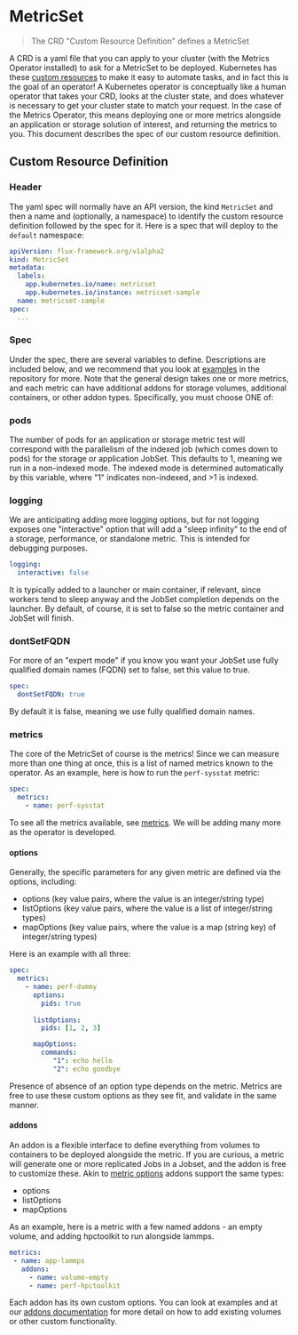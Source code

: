 # MetricSet

> The CRD "Custom Resource Definition" defines a MetricSet

A CRD is a yaml file that you can apply to your cluster (with the Metrics Operator
installed) to ask for a MetricSet to be deployed. Kubernetes has these [custom resources](https://kubernetes.io/docs/concepts/extend-kubernetes/api-extension/custom-resources/)
to make it easy to automate tasks, and in fact this is the goal of an operator!
A Kubernetes operator is conceptually like a human operator that takes your CRD,
looks at the cluster state, and does whatever is necessary to get your cluster state
to match your request. In the case of the Metrics Operator, this means deploying one or more
metrics alongside an application or storage solution of interest, and returning the metrics to you. This document describes the spec of our custom resource definition.

## Custom Resource Definition

### Header

The yaml spec will normally have an API version, the kind `MetricSet` and then
a name and (optionally, a namespace) to identify the custom resource definition followed by the spec for it. Here is a spec that will deploy to the `default` namespace:

```yaml
apiVersion: flux-framework.org/v1alpha2
kind: MetricSet
metadata:
  labels:
    app.kubernetes.io/name: metricset
    app.kubernetes.io/instance: metricset-sample
  name: metricset-sample
spec:
  ...
```

### Spec

Under the spec, there are several variables to define. Descriptions are included below, and we recommend that you look at [examples](https://github.com/converged-computing/metrics-operator/tree/main/examples) in the repository for more. Note that the general design takes one or more metrics, and each metric can have additional addons for storage volumes, additional containers, or other addon types.
Specifically, you must choose ONE of:

### pods

The number of pods for an application or storage metric test will correspond with the parallelism of the indexed job (which comes down to pods) for the storage or application JobSet. This defaults to 1, meaning we run in a non-indexed mode. The indexed mode is determined automatically by this variable, where "1" indicates non-indexed, and >1 is indexed.

### logging

We are anticipating adding more logging options, but for not logging exposes one "interactive" option that will add a "sleep infinity" to the end of a storage, performance, or standalone metric.
This is intended for debugging purposes.

```yaml
logging:
  interactive: false
```

It is typically added to a launcher or main container, if relevant, since workers tend to sleep anyway and the JobSet completion depends on the launcher.
By default, of course, it is set to false so the metric container and JobSet will finish.

### dontSetFQDN

For more of an "expert mode" if you know you want your JobSet use fully qualified domain names (FQDN) set to false,
set this value to true.

```yaml
spec:
  dontSetFQDN: true
```

By default it is false, meaning we use fully qualified domain names.

### metrics

The core of the MetricSet of course is the metrics! Since we can measure more than one thing at once, this is a list of named metrics known to the operator. As an example, here is how to run the `perf-sysstat` metric:

```yaml
spec:
  metrics:
    - name: perf-sysstat
```

To see all the metrics available, see [metrics](metrics.md). We will be adding many more as the operator is developed.

#### options

Generally, the specific parameters for any given metric are defined via the options, including:

 - options (key value pairs, where the value is an integer/string type)
 - listOptions (key value pairs, where the value is a list of integer/string types)
 - mapOptions (key value pairs, where the value is a map (string key) of integer/string types)

Here is an example with all three:

```yaml
spec:
  metrics:
    - name: perf-dummy
      options:
        pids: true
      
      listOptions:
        pids: [1, 2, 3]

      mapOptions:
        commands:
           "1": echo hello
           "2": echo goodbye
```

Presence of absence of an option type depends on the metric. Metrics are free to use these custom
options as they see fit, and validate in the same manner.

#### addons

An addon is a flexible interface to define everything from volumes to containers to be deployed alongside the metric.
If you are curious, a metric will generate one or more replicated Jobs in a Jobset, and the addon is free to customize these.
Akin to [metric options](#options) addons support the same types:

 - options
 - listOptions
 - mapOptions

As an example, here is a metric with a few named addons - an empty volume, and adding hpctoolkit to run alongside lammps.

```yaml
metrics:
 - name: app-lammps
   addons:
     - name: volume-empty
     - name: perf-hpctoolkit
```

Each addon has its own custom options. You can look at examples and at our [addons documentation](addons.md) for more detail on how to add existing volumes
or other custom functionality.
